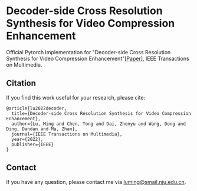 # Decoder-side Cross Resolution Synthesis for Video Compression Enhancement
Official Pytorch Implementation for "Decoder-side Cross Resolution Synthesis for Video Compression Enhancement"[[Paper]](https://ieeexplore.ieee.org/abstract/document/9681152/), IEEE Transactions on Multimedia.

## Citation
If you find this work useful for your research, please cite:

```
@article{lu2022decoder,
  title={Decoder-side Cross Resolution Synthesis for Video Compression Enhancement},
  author={Lu, Ming and Chen, Tong and Dai, Zhenyu and Wang, Dong and Ding, Dandan and Ma, Zhan},
  journal={IEEE Transactions on Multimedia},
  year={2022},
  publisher={IEEE}
}
```
## Contact
If you have any question, please contact me via luming@smail.nju.edu.cn.
